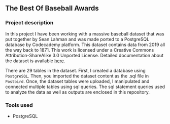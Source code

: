 ## The Best Of Baseball Awards

### Project description

In this project I have been working with a massive baseball dataset that was put together by Sean Lahman and was made ported to a PostgreSQL database by Codecademy platform. This dataset contains data from 2019 all the way back to 1871. This work is licensed under a Creative Commons Attribution-ShareAlike 3.0 Unported License.
Detailed documentation about the dataset is available [here](https://www.seanlahman.com/files/database/readme2017.txt).

There are 29 tables in the dataset. First, I created a database using ```PostgreSQL```. Then, you imported the dataset content as the .sql file in ```Postbird```.  Once, the dataset tables were uploaded, I manipulated and connected multiple tables using sql queries. The sql statement queries used to analyze the data as well as outputs are enclosed in this repository.

### Tools used

+ PostgreSQL
